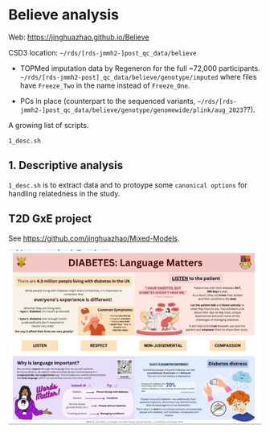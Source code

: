 # Believe analysis

Web: <https://jinghuazhao.github.io/Believe>

CSD3 location: `~/rds/[rds-jmmh2-]post_qc_data/believe`

- TOPMed imputation data by Regeneron for the full ~72,000 participants. 
`~/rds/[rds-jmmh2-post]_qc_data/believe/genotype/imputed` where files have `Freeze_Two`
 in the name instead of `Freeze_One`.

- PCs in place (counterpart to the sequenced variants,
`~/rds/[rds-jmmh2-]post_qc_data/believe/genotype/genomewide/plink/aug_2023`??).

A growing list of scripts.

```
1_desc.sh
```

## 1. Descriptive analysis

`1_desc.sh` is to extract data and to protoype some `canonical options` for handling relatedness in the study.

## T2D GxE project

See <https://github.com/jinghuazhao/Mixed-Models>.

![](t2d.jpg)
